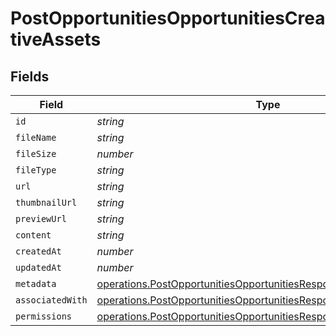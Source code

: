 # PostOpportunitiesOpportunitiesCreativeAssets


## Fields

| Field                                                                                                                                                    | Type                                                                                                                                                     | Required                                                                                                                                                 | Description                                                                                                                                              |
| -------------------------------------------------------------------------------------------------------------------------------------------------------- | -------------------------------------------------------------------------------------------------------------------------------------------------------- | -------------------------------------------------------------------------------------------------------------------------------------------------------- | -------------------------------------------------------------------------------------------------------------------------------------------------------- |
| `id`                                                                                                                                                     | *string*                                                                                                                                                 | :heavy_minus_sign:                                                                                                                                       | N/A                                                                                                                                                      |
| `fileName`                                                                                                                                               | *string*                                                                                                                                                 | :heavy_minus_sign:                                                                                                                                       | N/A                                                                                                                                                      |
| `fileSize`                                                                                                                                               | *number*                                                                                                                                                 | :heavy_minus_sign:                                                                                                                                       | N/A                                                                                                                                                      |
| `fileType`                                                                                                                                               | *string*                                                                                                                                                 | :heavy_minus_sign:                                                                                                                                       | N/A                                                                                                                                                      |
| `url`                                                                                                                                                    | *string*                                                                                                                                                 | :heavy_minus_sign:                                                                                                                                       | N/A                                                                                                                                                      |
| `thumbnailUrl`                                                                                                                                           | *string*                                                                                                                                                 | :heavy_minus_sign:                                                                                                                                       | N/A                                                                                                                                                      |
| `previewUrl`                                                                                                                                             | *string*                                                                                                                                                 | :heavy_minus_sign:                                                                                                                                       | N/A                                                                                                                                                      |
| `content`                                                                                                                                                | *string*                                                                                                                                                 | :heavy_minus_sign:                                                                                                                                       | N/A                                                                                                                                                      |
| `createdAt`                                                                                                                                              | *number*                                                                                                                                                 | :heavy_minus_sign:                                                                                                                                       | N/A                                                                                                                                                      |
| `updatedAt`                                                                                                                                              | *number*                                                                                                                                                 | :heavy_minus_sign:                                                                                                                                       | N/A                                                                                                                                                      |
| `metadata`                                                                                                                                               | [operations.PostOpportunitiesOpportunitiesResponse200Metadata](../../models/operations/postopportunitiesopportunitiesresponse200metadata.md)             | :heavy_minus_sign:                                                                                                                                       | N/A                                                                                                                                                      |
| `associatedWith`                                                                                                                                         | [operations.PostOpportunitiesOpportunitiesResponse200AssociatedWith](../../models/operations/postopportunitiesopportunitiesresponse200associatedwith.md) | :heavy_minus_sign:                                                                                                                                       | N/A                                                                                                                                                      |
| `permissions`                                                                                                                                            | [operations.PostOpportunitiesOpportunitiesResponse200Permissions](../../models/operations/postopportunitiesopportunitiesresponse200permissions.md)       | :heavy_minus_sign:                                                                                                                                       | N/A                                                                                                                                                      |
